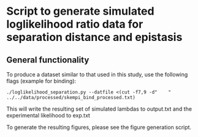 # Script to generate simulated loglikelihood ratio data for separation distance and epistasis

## General functionality

To produce a dataset similar to that used in this study, use the following flags (example for binding):

`./loglikelihood_separation.py --datfile <(cut -f7,9 -d"	" ../../data/processed/skempi_bind_processed.txt)`

This will write the resulting set of simulated lambdas to output.txt and the experimental likelihood to exp.txt

To generate the resulting figures, please see the figure generation script.
